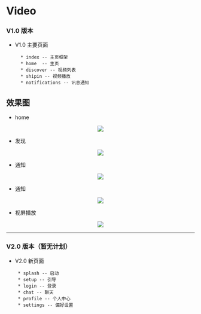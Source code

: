 # Video

### V1.0 版本

* V1.0 主要页面

        * index -- 主页框架
        * home  -- 主页
        * discover -- 视频列表
        * shipin -- 视频播放
        * notifications -- 讯息通知

## 效果图

* home  
<div align=center><img src="https://github.com/Semporia/Video/blob/master/static/home.png"/></div>

* 发现  
<div align=center><img src="https://github.com/Semporia/Video/blob/master/static/discover.png"/></div>

* 通知  
<div align=center><img src="https://github.com/Semporia/Video/blob/master/static/notifications.png"/></div>

* 通知  
<div align=center><img src="https://github.com/Semporia/Video/blob/master/static/notifications（1）.png"/></div>

* 视屏播放  
<div align=center><img src="https://github.com/Semporia/Video/blob/master/static/shipin.png"/></div>

***

### V2.0 版本（暂无计划）

* V2.0 新页面
	
       * splash -- 启动
       * setup -- 引导
       * login -- 登录
       * chat -- 聊天
       * profile -- 个人中心
       * settings -- 偏好设置